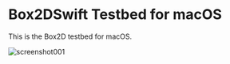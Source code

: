 # Box2DSwift Testbed for macOS

This is the Box2D testbed for macOS.

![screenshot001](https://github.com/yohei-yoshihara/Box2DSwift-Testbed-mac/assets/1269173/53bbad34-6e9b-4594-9ade-3adb7c6ac5a9)
